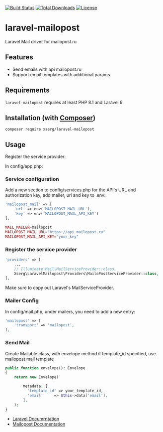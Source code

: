 [![Build Status](https://img.shields.io/github/actions/workflow/status/zircote/swagger-php/build.yml?branch=master)](https://github.com/xserg/laravel-mailopost/actions?query=workflow:build)
[![Total Downloads](https://img.shields.io/packagist/dt/zircote/swagger-php.svg)](https://packagist.org/packages/zircote/swagger-php)
[![License](https://img.shields.io/badge/license-Apache2.0-blue.svg)](LICENSE)

# laravel-mailopost

Laravel Mail driver for mailopost.ru

## Features

- Send emails with api mailopost.ru
- Support email templates with additional params

## Requirements

`laravel-mailopost` requires at least  PHP 8.1 and Laravel 9.

## Installation (with [Composer](https://getcomposer.org))

```shell
composer require xserg/laravel-mailopost
```

## Usage

Register the service provider:

In config/app.php:

### Service configuration


Add a new section to config/services.php for the API's URL and authorization key,
add mailer, url and key to .env:

```php
'mailopost_mail' => [
    'url' => env('MAILOPOST_MAIL_URL'),
    'key' => env('MAILOPOST_MAIL_API_KEY')
],

MAIL_MAILER=mailopost
MAILOPOST_MAIL_URL="https://api.mailopost.ru"
MAILOPOST_MAIL_API_KEY="your_key"
```

### Register the service provider

```php
'providers' => [
    ...
    // Illuminate\Mail\MailServiceProvider::class,
    Xserg\LaravelMailopost\Providers\MailoPostServiceProvider::class,
],
```
Make sure to copy out Laravel's MailServiceProvider.

### Mailer Config

In config/mail.php, under mailers, you need to add a new entry:
```php
'mailopost' => [
    'transport' => 'mailopost',
],
```

### Send Mail

Create Mailable class, with envelope method
if template_id specified, use mailopost mail template

```php
public function envelope(): Envelope
{
    return new Envelope(

        metadata: [
          'template_id' => your_template_id,
          'email'     => $this->data['email'],
        ],
    );
}
```

- [Laravel Documrntation](https://laravel.com/docs/10.x/mail#sending-mail)
- [Mailopost Documentation](https://mailopost.ru/api.html)
